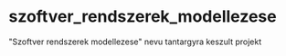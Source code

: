 # szoftver_rendszerek_modellezese

"Szoftver rendszerek modellezese" nevu tantargyra keszult projekt